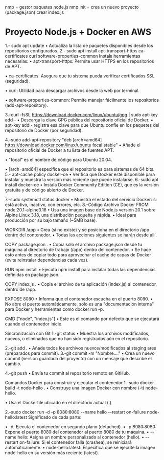nmp = gestor paquetes node.js
nmp init = crea un nuevo proyecto (package.json)
crear index.js




# Proyecto Node.js + Docker en AWS



1.- sudo apt update
•	Actualiza la lista de paquetes disponibles desde los repositorios configurados.
2.- sudo apt install apt-transport-https ca-certificates curl software-properties-common
Instala herramientas necesarias:
•	apt-transport-https: Permite usar HTTPS en los repositorios de APT.

•	ca-certificates: Asegura que tu sistema pueda verificar certificados SSL (seguridad).

•	curl: Utilidad para descargar archivos desde la web por terminal.

•	software-properties-common: Permite manejar fácilmente los repositorios (add-apt-repository).

3.-curl -fsSL https://download.docker.com/linux/ubuntu/gpg | sudo apt-key add -
•	Descarga la clave GPG pública del repositorio oficial de Docker.
•	apt-key add - registra esa clave para que Ubuntu confíe en los paquetes del repositorio de Docker (por seguridad).

4.-sudo add-apt-repository "deb [arch=amd64] https://download.docker.com/linux/ubuntu focal stable"
•	Añade el repositorio oficial de Docker a tu lista de fuentes APT.

•	"focal" es el nombre de código para Ubuntu 20.04.

•	[arch=amd64] especifica que el repositorio es para sistemas de 64 bits.
5.- apt-cache policy docker-ce
•	Verifica que Docker esté disponible para instalar y muestra la versión más reciente que puede instalarse.
6.-sudo apt install docker-ce
•	Instala Docker Community Edition (CE), que es la versión gratuita y de código abierto de Docker.

7.-sudo systemctl status docker
•	Muestra el estado del servicio Docker: si está activo, inactivo, con errores, etc.
8.-Código Archivo Docker
FROM node:20.1-alpine3.18
•	Usa una imagen base de Node.js versión 20.1 sobre Alpine Linux 3.18, una distribución pequeña y rápida.
•	Ideal para producción por su bajo tamaño (~5MB base).

WORKDIR /app
•	Crea (si no existe) y se posiciona en el directorio /app dentro del contenedor.
•	Todas las acciones siguientes se harán desde allí.

COPY package.json .
•	Copia solo el archivo package.json desde tu máquina al directorio de trabajo (/app) dentro del contenedor.
•	Se hace esto antes de copiar todo para aprovechar el cache de capas de Docker (evita reinstalar dependencias cada vez).

RUN npm install
•	Ejecuta npm install para instalar todas las dependencias definidas en package.json.

COPY index.js .
•	Copia el archivo de tu aplicación (index.js) al contenedor, dentro de /app.

EXPOSE 8080
•	Informa que el contenedor escucha en el puerto 8080.
•	No abre el puerto automáticamente, solo es una "documentación interna" para Docker y herramientas como docker run -p.

CMD ["node", "index.js"]
•	Este es el comando por defecto que se ejecutará cuando el contenedor inicie.

Sincronización con Git
1.-git status
•	Muestra los archivos modificados, nuevos, o eliminados que no han sido registrados aún en el repositorio.

2.-git add .
•	Añade todos los archivos nuevos/modificados al staging area (preparados para commit).
3.-git commit -m "Nombre…."
•	Crea un nuevo commit (versión guardada del proyecto) con un mensaje que describe el cambio.

4.-git push
•	Envía tu commit al repositorio remoto en GitHub.


Comandos Docker para construir y ejecutar el contenedor
1.-sudo docker build -t node-hello .
•	Construye una imagen Docker con nombre (-t) node-hello.

•	Usa el Dockerfile ubicado en el directorio actual (.).

2.-sudo docker run -d -p 8080:8080 --name hello --restart on-failure node-hello:latest
Significado de cada parte:

•	-d: Ejecuta el contenedor en segundo plano (detached).
•	-p 8080:8080: Expone el puerto 8080 del contenedor al puerto 8080 de tu máquina.
•	--name hello: Asigna un nombre personalizado al contenedor (hello).
•	--restart on-failure: Si el contenedor falla (crashea), se reiniciará automáticamente.
•	node-hello:latest: Especifica que se ejecute la imagen node-hello en su versión más reciente (latest).
